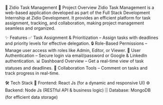 🚀 Zidio Task Management
📌 Project Overview
Zidio Task Management is a web-based application developed as part of the Full Stack Development Internship at Zidio Development. It provides an efficient platform for task assignment, tracking, and collaboration, making project management seamless and organized.

✨ Features
✅ Task Assignment & Prioritization – Assign tasks with deadlines and priority levels for effective delegation.
🔒 Role-Based Permissions – Manage user access with roles like Admin, Editor, or Viewer.
🔐 User Authentication – Secure login via email/password or Google & LinkedIn authentication.
📊 Dashboard Overview – Get a real-time view of task statuses and deadlines.
💬 Collaboration Tools – Comment on tasks and track progress in real-time.

🛠️ Tech Stack
🎨 Frontend: React Js (for a dynamic and responsive UI)
⚙️ Backend: Node Js (RESTful API & business logic)
🗄️ Database: MongoDB (for efficient data storage)

